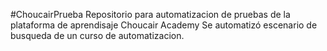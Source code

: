 #ChoucairPrueba
Repositorio para automatizacion de pruebas de la plataforma de aprendisaje Choucair Academy
Se automatizó escenario de busqueda de un curso de automatizacion.